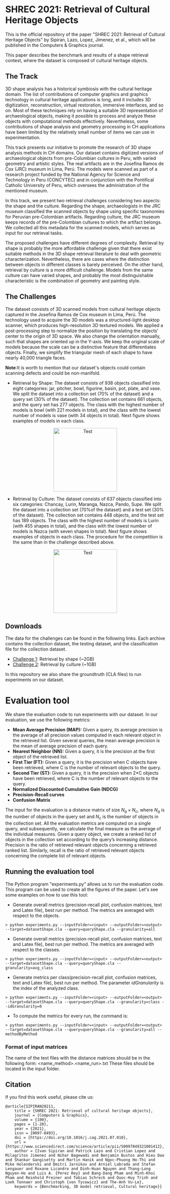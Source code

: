 # SHREC 2021: Retrieval of Cultural Heritage Objects

This is the official repository of the paper "SHREC 2021: Retrieval of Cultural Heritage Objects" by Sipiran, Lazo, Lopez, Jimenez, et al., which will be published in the Computers & Graphics journal.

This paper describes the benchmark and results of a shape retrieval contest, where the dataset is composed of cultural heritage objects.

## The Track
3D shape analysis has a historical symbiosis with the cultural heritage domain. The list of contributions of computer graphics and graphics technology in cultural heritage applications is long, and it includes 3D digitization, reconstruction, virtual restoration, immersive interfaces, and so on. Most of these techniques rely on having a suitable 3D representation of archaeological objects, making it possible to process and analyze these objects with computational methods effectively. Nevertheless, some contributions of shape analysis and geometry processing in CH applications have been limited by the relatively small number of items we can use in experimentation.

This track presents our initiative to promote the research of 3D shape analysis methods in CH domains. Our dataset contains digitized versions of archaeological objects from pre-Columbian cultures in Peru, with varied geometry and artistic styles. The real artifacts are in the Josefina Ramos de Cox (JRC) museum in Lima, Perú. The models were scanned as part of a research project funded by the National Agency for Science and Technology in Peru (CONCYTEC) and in conjunction with the Pontifical Catholic University of Peru, which oversees the administration of the mentioned museum.

In this track, we present two retrieval challenges considering two aspects: the shape and the culture. Regarding the shape, archaeologists in the JRC museum classified the scanned objects by shape using specific taxonomies for Peruvian pre-Colombian artifacts. Regarding culture, the JRC museum keeps records of the pre-Colombian cultures to which the artifact belongs. We collected all this metadata for the scanned models, which serves as input for our retrieval tasks.

The proposed challenges have different degrees of complexity. Retrieval by shape is probably the more affordable challenge given that there exist suitable methods in the 3D shape retrieval literature to deal with geometric characterization. Nevertheless, there are cases where the distinction between objects in different classes is barely perceived. On the other hand, retrieval by culture is a more difficult challenge. Models from the same culture can have varied shapes, and probably the most distinguishable characteristic is the combination of geometry and painting style.

## The Challenges

The dataset consists of 3D scanned models from cultural heritage objects captured in the Josefina Ramos de Cox museum in Lima, Perú. The technology used to acquire the 3D models was a structured-light desktop scanner, which produces high-resolution 3D textured models. We applied a post-processing step to normalize the position by translating the objects' center to the origin of 3D space. We also change the orientation manually, such that shapes are oriented up in the Y-axis. We keep the original scale of models because the scale can be a distinctive feature that differentiates objects. Finally, we simplify the triangular mesh of each shape to have nearly 40,000 triangle faces.

**Note**:It is worth to mention that our dataset's objects could contain scanning defects and could be non-manifold.

*   Retrieval by Shape: The dataset consists of 938 objects classified into eight categories: jar, pitcher, bowl, figurine, basin, pot, plate, and vase. We split the dataset into a collection set (70% of the dataset) and a query set (30% of the dataset). The collection set contains 661 objects, and the query set has 277 objects. The class with the highest number of models is bowl (with 221 models in total), and the class with the lowest number of models is vase (with 34 objects in total). Next figure shows examples of models in each class.

<center><img src="https://ivan-sipiran.com/images/shape.png" alt="Test"
	height="200" /> </center>

*   Retrieval by Culture: The dataset consists of 637 objects classified into six categories: Chancay, Lurin, Maranga, Nazca, Pando, Supe. We split the dataset into a collection set (70%of the dataset) and a test set (30% of the dataset). The collection set contains 448 objects, and the test set has 189 objects. The class with the highest number of models is Lurin (with 455 shapes in total), and the class with the lowest number of models is Nazca (with seven shapes in total). Next figure shows examples of objects in each class. The procedure for the competition is the same than in the challenge described above.

<center><img src="https://ivan-sipiran.com/images/culture.png" alt="Test"
	height="200" /> </center>

## Downloads
The data for the challenges can be found in the following links. Each archive contains the collection dataset, the testing dataset, and the classification file for the collection dataset.

*   [Challenge 1](https://drive.google.com/file/d/1E38j-iopOMMzpaRwCRwDKXZpzRptrMga/view?usp=sharing): Retrieval by shape (~2GB)
*   [Challenge 2](https://drive.google.com/file/d/1rxmMABISRWcNqWNWwKnzH6njdtdcwg0v/view?usp=sharing): Retrieval by culture (~1GB)

In this repository we also share the groundtruth (CLA files) to run experiments on our dataset.

# Evaluation tool
We share the evaluation code to run experiments with our dataset. In our evaluation, we use the following metrics:

*   **Mean Average Precision (MAP):** Given a query, its average precision is the average of all precision values computed in each relevant object in the retrieved list. Given several queries, the mean average precision is the mean of average precision of each query.
*   **Nearest Neighbor (NN):** Given a query, it is the precision at the first object of the retrieved list.
*   **First Tier (FT):** Given a query, it is the precision when C objects have been retrieved, where C is the number of relevant objects to the query.
*   **Second Tier (ST):** Given a query, it is the precision when 2*C objects have been retrieved, where C is the number of relevant objects to the query.
*   **Normalized Discounted Cumulative Gain (NDCG)**
*   **Precision-Recall curves**
*   **Confusion Matrix**

The input for the evaluation is a distance matrix of size $N_q \times N_c$, where $N_q$ is the number of objects in the query set and $N_c$ is the number of objects in the collection set. All the evaluation metrics are computed on a single query, and subsequently, we calculate the final measure as the average of the individual measures. Given a query object, we create a ranked list of objects in the collection set according to the query’s increasing distance. Precision is the ratio of retrieved relevant objects concerning a retrieved ranked list. Similarly, recall is the ratio of retrieved relevant objects concerning the complete list of relevant objects.

## Running the evaluation tool
The Python program "experiments.py" allows us to run the evaluation code. This program can be used to create all the figures of the paper. Let's see some examples on how to use this tool:

* Generate overall metrics (precision-recall plot, confusion matrices, text and Latex file), best run per method. The metrics are averaged with respect to the objects.

~~~
> python experiments.py --inputFolder=<input> --outputFolder=<output> --target=datasetShape.cla --query=queryShape.cla --granularity=all
~~~

* Generate overall metrics (precision-recall plot, confusion matrices, text and Latex file), best run per method. The metrics are averaged with respect to the classes.

~~~
> python experiments.py --inputFolder=<input> --outputFolder=<output> --target=datasetShape.cla --query=queryShape.cla --granularity=avg_class
~~~

* Generate metrics per class(precision-recall plot, confusion matrices, text and Latex file), best run per method. The parameter *idGranularity* is the index of the analyzed class.

~~~
> python experiments.py --inputFolder=<input> --outputFolder=<output> --target=datasetShape.cla --query=queryShape.cla --granularity=class --idGranularity=0
~~~

*   To compute the metrics for every run, the command is:

~~~
> python experiments.py --inputFolder=<input> --outputFolder=<output> --target=datasetShape.cla --query=queryShape.cla --granularity=all --methodByMethod
~~~

### Format of input matrices
The name of the text files with the distance matrices should be in the following form: <name_method>.<name_run>.txt
These files should be located in the input folder.

## Citation
If you find this work useful, please cite us:

    @article{SIPIRAN20211,
        title = {SHREC 2021: Retrieval of cultural heritage objects},
        journal = {Computers & Graphics},
        volume = {100},
        pages = {1-20},
        year = {2021},
        issn = {0097-8493},
        doi = {https://doi.org/10.1016/j.cag.2021.07.010},
        url = {https://www.sciencedirect.com/science/article/pii/S0097849321001412},
        author = {Ivan Sipiran and Patrick Lazo and Cristian Lopez and Milagritos Jimenez and Nihar Bagewadi and Benjamin Bustos and Hieu Dao and Shankar Gangisetty and Martin Hanik and Ngoc-Phuong Ho-Thi and Mike Holenderski and Dmitri Jarnikov and Arniel Labrada and Stefan Lengauer and Roxane Licandro and Dinh-Huan Nguyen and Thang-Long Nguyen-Ho and Luis A. {Perez Rey} and Bang-Dang Pham and Minh-Khoi Pham and Reinhold Preiner and Tobias Schreck and Quoc-Huy Trinh and Loek Tonnaer and Christoph {von Tycowicz} and The-Anh Vu-Le},
        keywords = {Benchmarking, 3D model retrieval, Cultural heritage}}